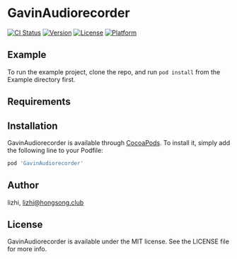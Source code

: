 # GavinAudiorecorder

[![CI Status](https://img.shields.io/travis/lizhi/GavinAudiorecorder.svg?style=flat)](https://travis-ci.org/lizhi/GavinAudiorecorder)
[![Version](https://img.shields.io/cocoapods/v/GavinAudiorecorder.svg?style=flat)](https://cocoapods.org/pods/GavinAudiorecorder)
[![License](https://img.shields.io/cocoapods/l/GavinAudiorecorder.svg?style=flat)](https://cocoapods.org/pods/GavinAudiorecorder)
[![Platform](https://img.shields.io/cocoapods/p/GavinAudiorecorder.svg?style=flat)](https://cocoapods.org/pods/GavinAudiorecorder)

## Example

To run the example project, clone the repo, and run `pod install` from the Example directory first.

## Requirements

## Installation

GavinAudiorecorder is available through [CocoaPods](https://cocoapods.org). To install
it, simply add the following line to your Podfile:

```ruby
pod 'GavinAudiorecorder'
```

## Author

lizhi, lizhi@hongsong.club

## License

GavinAudiorecorder is available under the MIT license. See the LICENSE file for more info.
